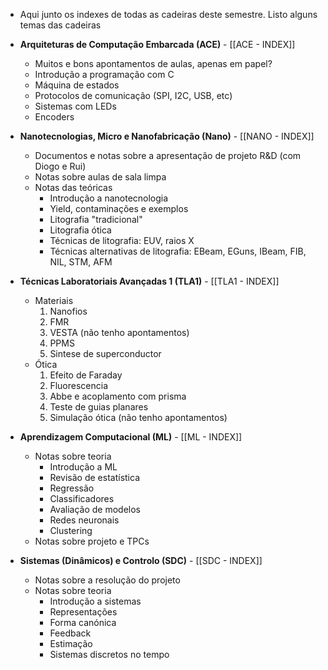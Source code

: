 - Aqui junto os indexes de todas as cadeiras deste semestre. Listo alguns temas das cadeiras

- **Arquiteturas de Computação Embarcada (ACE)** - [[ACE - INDEX]]
    - Muitos e bons apontamentos de aulas, apenas em papel?
    - Introdução a programação com C
    - Máquina de estados
    - Protocolos de comunicação (SPI, I2C, USB, etc)
    - Sistemas com LEDs
    - Encoders

- **Nanotecnologias, Micro e Nanofabricação (Nano)** - [[NANO - INDEX]]
    - Documentos e notas sobre a apresentação de projeto R&D (com Diogo e Rui)
    - Notas sobre aulas de sala limpa
    - Notas das teóricas
        - Introdução a nanotecnologia
        - Yield, contaminações e exemplos
        - Litografia "tradicional"
        - Litografia ótica
        - Técnicas de litografia: EUV, raios X
        - Técnicas alternativas de litografia: EBeam, EGuns, IBeam, FIB, NIL, STM, AFM

- **Técnicas Laboratoriais Avançadas 1 (TLA1)** - [[TLA1 - INDEX]]
    - Materiais
        1. Nanofios
        2. FMR
        3. VESTA (não tenho apontamentos)
        4. PPMS
        5. Sintese de superconductor
    - Ótica
        1. Efeito de Faraday
        2. Fluorescencia
        3. Abbe e acoplamento com prisma
        4. Teste de guias planares
        5. Simulação ótica (não tenho apontamentos)

- **Aprendizagem Computacional (ML)** - [[ML - INDEX]]
    - Notas sobre teoria
        - Introdução a ML
        - Revisão de estatística
        - Regressão
        - Classificadores
        - Avaliação de modelos
        - Redes neuronais
        - Clustering
    - Notas sobre projeto e TPCs

- **Sistemas (Dinâmicos) e Controlo (SDC)** - [[SDC - INDEX]]
    - Notas sobre a resolução do projeto
    - Notas sobre teoria
        - Introdução a sistemas
        - Representações 
        - Forma canónica
        - Feedback
        - Estimação
        - Sistemas discretos no tempo